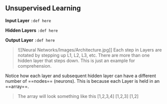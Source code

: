 ## **Unsupervised Learning**

**Input Layer**
`:def here`

**Hidden Layers**
`:def here`

**Output Layer**
`:def here`

>![[Neural Networks/Images/Architecture.jpg]]
>Each step in Layers are notated by stepping up L1, L2, L3, etc. There are more than one hidden layer that steps down. This is just an example for comprehension. 

Notice how each layer and subsequent hidden layer can have a different number of ==nodes== (neurons). This is because each Layer is held in an ==array==.

>The array will look something like this
[1,2,3,4]
[1,2,3]
[1,2]

